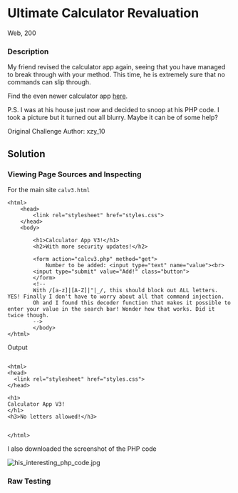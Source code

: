 # Ultimate Calculator Revaluation

Web, 200

### Description

My friend revised the calculator app again, seeing that you have managed to break through with your method. This time, he is extremely sure that no commands can slip through.

Find the even newer calculator app [here](challs.sieberrsec.tech:4589/calcv3.html).

P.S. I was at his house just now and decided to snoop at his PHP code. I took a picture but it turned out all blurry. Maybe it can be of some help?

Original Challenge Author: xzy_10

## Solution


### Viewing Page Sources and Inspecting

For the main site `calv3.html`

```
<html>
	<head>
		<link rel="stylesheet" href="styles.css">
	</head>
	<body>

		<h1>Calculator App V3!</h1>
		<h2>With more security updates!</h2>

		<form action="calcv3.php" method="get">
			Number to be added: <input type="text" name="value"><br>
		<input type="submit" value="Add!" class="button">
		</form>
		<!--
		With /[a-z]|[A-Z]|"|_/, this should block out ALL letters. YES! Finally I don't have to worry about all that command injection. 
		Oh and I found this decoder function that makes it possible to enter your value in the search bar! Wonder how that works. Did it twice though.
		-->
		</body>
</html>
```
Output

```

<html>
<head>
  <link rel="stylesheet" href="styles.css">
</head>

<h1> 
Calculator App V3!
</h1>
<h3>No letters allowed!</h3>


</html>
```

I also downloaded the screenshot of the PHP code 

![his_interesting_php_code.jpg](his_interesting_php_code.jpg)

### Raw Testing
